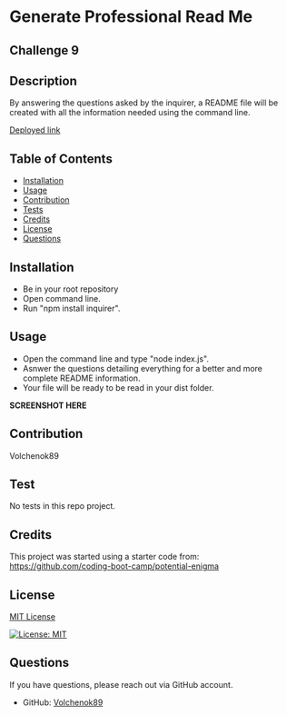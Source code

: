 # Generate Professional Read Me
## Challenge 9
 

  ## Description
  
  By answering the questions asked by the inquirer, a README file will be created with all the information needed using the command line.
  

  [Deployed link](https://github.com/Volchenok89/GenerateProfessionalReadMe)

  ## Table of Contents
  * [Installation](#installation)
  * [Usage](#usage)
  * [Contribution](#contribution)
  * [Tests](#tests)
  * [Credits](#credits)
  * [License](#license)
  * [Questions](#questions)

  ## Installation
  
  * Be in your root repository
  * Open command line.
  * Run "npm install inquirer".
  

  ## Usage
  
  * Open the command line and type "node index.js".
  * Asnwer the questions detailing everything for a better and more complete README information.
  * Your file will be ready to be read in your dist folder.
  
  
  ******SCREENSHOT HERE******

  ## Contribution
  Volchenok89


  ## Test
  No tests in this repo project.
 
  ## Credits
  This project was started using a starter code from: https://github.com/coding-boot-camp/potential-enigma
 
  ## License
  [MIT License](https://choosealicense.com/licenses/mit/)
  
  [![License: MIT](https://img.shields.io/badge/License-MIT-yellow.svg)](https://opensource.org/licenses/MIT) 

  ## Questions
  If you have questions, please reach out via GitHub account.
  * GitHub: [Volchenok89](https://github.com/Volchenok89)
 
